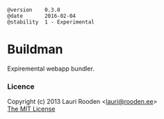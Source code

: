 
    @version    0.3.0
    @date       2016-02-04
    @stability  1 - Experimental


Buildman
========

Expiremental webapp bundler.


### Licence

Copyright (c) 2013 Lauri Rooden &lt;lauri@rooden.ee&gt;  
[The MIT License](http://lauri.rooden.ee/mit-license.txt)


